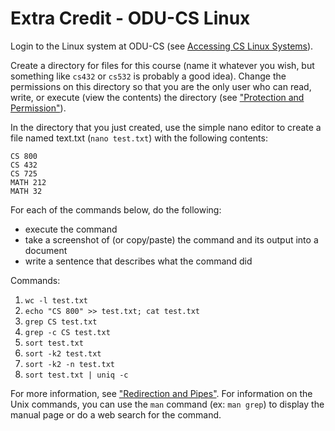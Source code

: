 # Extra Credit - ODU-CS Linux

Login to the Linux system at ODU-CS (see [Accessing CS Linux Systems](README.md#accessing-cs-linux-systems---required)). 

Create a directory for files for this course (name it whatever you wish, but something like `cs432` or `cs532` is probably a good idea). Change the permissions on this directory so that you are the only user who can read, write, or execute (view the contents) the directory (see ["Protection and Permission"](https://www.cs.odu.edu/~zeil/cs252/latest/Public/protection/index.html)).

In the directory that you just created, use the simple nano editor to create a file named text.txt (`nano test.txt`) with the following contents:

```text
CS 800
CS 432
CS 725
MATH 212
MATH 32
```

For each of the commands below, do the following:

* execute the command
* take a screenshot of (or copy/paste) the command and its output into a document
* write a sentence that describes what the command did

Commands:

1. `wc -l test.txt`
1. `echo "CS 800" >> test.txt; cat test.txt`
1. `grep CS test.txt`
1. `grep -c CS test.txt`
1. `sort test.txt`
1. `sort -k2 test.txt`
1. `sort -k2 -n test.txt`
1. `sort test.txt | uniq -c`


For more information, see ["Redirection and Pipes"](https://www.cs.odu.edu/~zeil/cs252/latest/Public/redirection/index.html).  For information on the Unix commands, you can use the `man` command (ex: `man grep`) to display the manual page or do a web search for the command.
